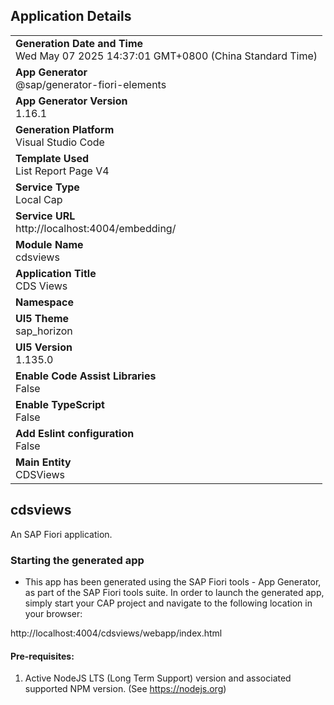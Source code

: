 ## Application Details
|               |
| ------------- |
|**Generation Date and Time**<br>Wed May 07 2025 14:37:01 GMT+0800 (China Standard Time)|
|**App Generator**<br>@sap/generator-fiori-elements|
|**App Generator Version**<br>1.16.1|
|**Generation Platform**<br>Visual Studio Code|
|**Template Used**<br>List Report Page V4|
|**Service Type**<br>Local Cap|
|**Service URL**<br>http://localhost:4004/embedding/|
|**Module Name**<br>cdsviews|
|**Application Title**<br>CDS Views|
|**Namespace**<br>|
|**UI5 Theme**<br>sap_horizon|
|**UI5 Version**<br>1.135.0|
|**Enable Code Assist Libraries**<br>False|
|**Enable TypeScript**<br>False|
|**Add Eslint configuration**<br>False|
|**Main Entity**<br>CDSViews|

## cdsviews

An SAP Fiori application.

### Starting the generated app

-   This app has been generated using the SAP Fiori tools - App Generator, as part of the SAP Fiori tools suite.  In order to launch the generated app, simply start your CAP project and navigate to the following location in your browser:

http://localhost:4004/cdsviews/webapp/index.html

#### Pre-requisites:

1. Active NodeJS LTS (Long Term Support) version and associated supported NPM version.  (See https://nodejs.org)


